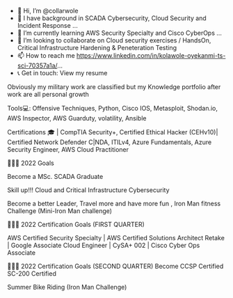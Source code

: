 - 👋 Hi, I’m @collarwole
- 👀 I have background in SCADA Cybersecurity, Cloud Security and Incident Response ...
- 🌱 I’m currently learning AWS Security Specialty and Cisco CyberOps ...
- 💞️ I’m looking to collaborate on Cloud security exercises / HandsOn, Critical Infrastructure Hardening & Peneteration Testing
- 📫 How to reach me https://www.linkedin.com/in/kolawole-oyekanmi-ts-sci-70357a1a/...
- 📞 Get in touch: View my resume

<!---
collarwole/collarwole is a ✨ special ✨ repository because its `README.md` (this file) appears on your GitHub profile.
You can click the Preview link to take a look at your changes.
--->

Obviously my military work are classified but my Knowledge portfolio after work are all personal growth

Tools💻: Offensive Techniques, Python, Cisco IOS, Metasploit, Shodan.io, AWS Inspector, AWS Guarduty, volatility, Ansible

Certifications 🎓  | CompTIA Security+, Certified Ethical Hacker (CEHv10)| Certified Network Defender C|NDA, ITILv4, Azure Fundamentals, Azure Security Engineer, AWS Cloud Practitioner

👩🏾‍💻 2022 Goals

Become a MSc. SCADA Graduate

Skill up!!! Cloud and Critical Infrastructure Cybersecurity

Become a better Leader, Travel more and have more fun , Iron Man fitness Challenge (Mini-Iron Man challenge) 


👩🏾‍💻 2022 Certification Goals (FIRST QUARTER)

 AWS Certified Security Specialty | AWS Certified Solutions Architect Retake | Google Associate Cloud Engineer | CySA+ 002 | Cisco Cyber Ops Associate
 
 👩🏾‍💻 2022 Certification Goals (SECOND QUARTER)
 Become CCSP Certified 
 SC-200 Certified 
 
 Summer Bike Riding (Iron Man Challenge) 
